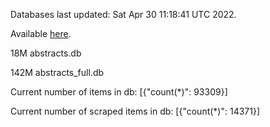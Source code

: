 Databases last updated: Sat Apr 30 11:18:41 UTC 2022. 

Available [here](https://github.com/cbeauhilton/ash-db/releases).


18M	abstracts.db

142M	abstracts_full.db

Current number of items in db:
[{"count(*)": 93309}]

Current number of scraped items in db:
[{"count(*)": 14371}]
